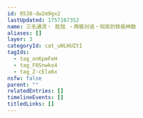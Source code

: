 ```yaml
---
id: 0538-dw2m9gx2
lastUpdated: 1757167352
name: 三毛通灵・ 脸狺 ・两极对话・倪匡的铁板神数
aliases: []
layer: 3
categoryId: cat_uWLHUZtI
tagIds:
  - tag_onKpmFeH
  - tag_F0Snwko4
  - tag_Z-cEla6x
nsfw: false
parent: ""
relatedEntries: []
timelineEvents: []
titledLinks: []
---
```


